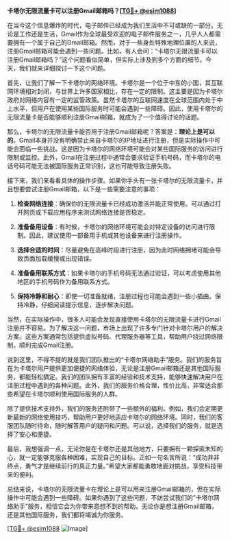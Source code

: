 **卡塔尔无限流量卡可以注册Gmail邮箱吗？[[TG💪+ @esim1088](https://t.me/s/esim1088)]**

在当今这个信息爆炸的时代，电子邮件已经成为我们生活中不可或缺的一部分。无论是工作还是生活，Gmail作为全球最受欢迎的电子邮件服务之一，几乎人人都需要拥有一个属于自己的Gmail邮箱。然而，对于一些身处特殊地理位置的人来说，注册Gmail邮箱可能会遇到一些问题。比如，有人会问：“卡塔尔无限流量卡可以注册Gmail邮箱吗？”这个问题看似简单，但实际上涉及到多个方面的细节。今天，我们就来详细探讨一下这个问题。

首先，让我们了解一下卡塔尔的网络环境。卡塔尔是一个位于中东的小国，其互联网环境相对封闭，与世界上许多国家相比，存在一定的限制。这主要是因为卡塔尔政府对网络内容有一定的监管政策。虽然卡塔尔的互联网速度在全球范围内处于中上水平，但用户在使用某些国际服务时可能会遇到一些障碍。因此，使用卡塔尔的无限流量卡是否能够顺利注册Gmail邮箱，就成为了一个值得讨论的话题。

那么，卡塔尔的无限流量卡能否用于注册Gmail邮箱呢？答案是：**理论上是可以的**。Gmail本身并没有明确禁止来自卡塔尔的IP地址进行注册，但是实际操作中可能会面临一些挑战。这是因为卡塔尔的网络环境可能会对某些国际服务的访问进行限制或监控。此外，Gmail在注册过程中通常会要求验证手机号码，而卡塔尔的电话号码可能无法被国际服务正常识别，这也可能导致注册失败。

接下来，我们来看看具体的操作步骤。如果你手头有一张卡塔尔的无限流量卡，并且想要尝试注册Gmail邮箱，以下是一些需要注意的事项：

1. **检查网络连接**：确保你的无限流量卡已经成功激活并能正常使用。可以通过打开网页或下载应用程序来测试网络连接是否稳定。

2. **准备备用设备**：有时候，卡塔尔的网络环境可能会对特定设备的访问进行限制。因此，建议使用一部备用手机或其他设备来进行注册操作。

3. **选择合适的时间**：尽量避免在高峰时段进行注册，因为此时网络拥堵可能会导致页面加载缓慢或出现错误。

4. **准备备用联系方式**：如果卡塔尔的手机号码无法通过验证，可以考虑使用其他地区的手机号码作为备用联系方式。

5. **保持冷静和耐心**：即使一切准备就绪，注册过程也可能会遇到一些小插曲。保持冷静，仔细阅读提示信息，逐步解决问题。

当然，在实际操作中，很多人可能会发现直接使用卡塔尔的无限流量卡进行Gmail注册并不容易。为了解决这一问题，市场上出现了许多专门针对卡塔尔用户的解决方案。这些方案通常包括提供虚拟号码、代理服务器等工具，帮助用户绕过网络限制，顺利完成Gmail注册。

说到这里，不得不提的就是我们团队推出的“卡塔尔网络助手”服务。我们的服务旨在为卡塔尔用户提供更加便捷的网络体验，无论是注册Gmail邮箱还是其他国际服务，都能轻松搞定。我们的团队拥有丰富的经验和技术支持，能够快速解决用户在注册过程中遇到的各种问题。此外，我们的服务价格合理，性价比高，非常适合那些希望在卡塔尔顺利使用国际服务的人群。

除了提供技术支持外，我们的服务还附带了一些额外的福利。例如，我们会定期更新最新的网络使用技巧，帮助用户更好地适应卡塔尔的网络环境。同时，我们的客服团队随时待命，随时解答用户的疑问和问题。可以说，选择我们的服务，就是选择了安心和便捷。

最后，我想强调一点，无论你是在卡塔尔还是其他地方，只要拥有一颗探索未知的心，就一定能够克服各种困难，实现自己的目标。正如一句名言所说：“成功并非终点，勇气才是继续前行的真正力量。”希望大家都能勇敢地面对挑战，享受科技带来的便利。

总结来说，卡塔尔的无限流量卡在理论上是可以用来注册Gmail邮箱的，但在实际操作中可能会遇到一些障碍。如果你遇到了这些问题，不妨尝试我们的“卡塔尔网络助手”服务，相信它会为你带来意想不到的帮助。无论你是想注册Gmail邮箱，还是其他国际服务，我们都将竭诚为你服务。

[[TG💪+ @esim1088](https://t.me/s/esim1088) ![Image](https://i.postimg.cc/4NQfJmqS/Snipaste-2025-05-13-00-14-12.png)]